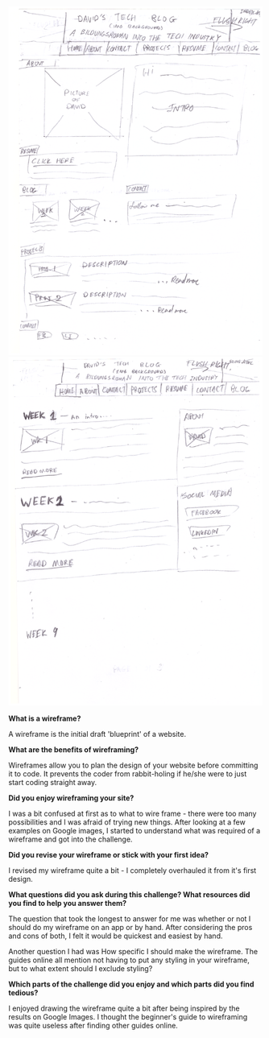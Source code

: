 ![Index Wireframe](imgs/wireframe-index.png)
![Blog Wireframe](imgs/wireframe-blog.png)

**What is a wireframe?**

A wireframe is the initial draft 'blueprint' of a website.

**What are the benefits of wireframing?**

Wireframes allow you to plan the design of your website before committing it to code. It prevents the coder from rabbit-holing if he/she were to just start coding straight away.

**Did you enjoy wireframing your site?**

I was a bit confused at first as to what to wire frame - there were too many possibilities and I was afraid of trying new things. After looking at a few examples on Google images, I started to understand what was required of a wireframe and got into the challenge.

**Did you revise your wireframe or stick with your first idea?**

I revised my wireframe quite a bit - I completely overhauled it from it's first design.

**What questions did you ask during this challenge? What resources did you find to help you answer them?**

The question that took the longest to answer for me was whether or not I should do my wireframe on an app or by hand. After considering the pros and cons of both, I felt it would be quickest and easiest by hand.

Another question I had was How specific I should make the wireframe. The guides online all mention not having to put any styling in your wireframe, but to what extent should I exclude styling?

**Which parts of the challenge did you enjoy and which parts did you find tedious?**

I enjoyed drawing the wireframe quite a bit after being inspired by the results on Google Images. I thought the beginner's guide to wireframing was quite useless after finding other guides online.

